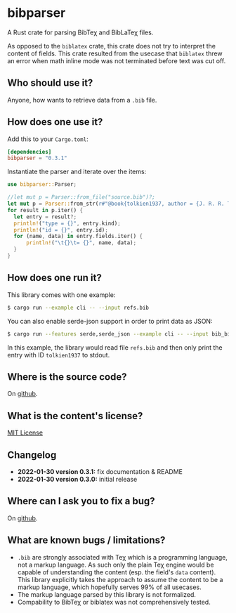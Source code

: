 # bibparser

A Rust crate for parsing BibTeχ and BibLaTeχ files.

As opposed to the `biblatex` crate, this crate does not try to interpret the content of fields.
This crate resulted from the usecase that `biblatex` threw an error when math inline mode was not terminated before text was cut off.

## Who should use it?

Anyone, how wants to retrieve data from a `.bib` file.

## How does one use it?

Add this to your `Cargo.toml`:
```toml
[dependencies]
bibparser = "0.3.1"
```

Instantiate the parser and iterate over the items:
```rust
use bibparser::Parser;

//let mut p = Parser::from_file("source.bib")?;
let mut p = Parser::from_str(r#"@book{tolkien1937, author = {J. R. R. Tolkien}}"#)?;
for result in p.iter() {
  let entry = result?;
  println!("type = {}", entry.kind);
  println!("id = {}", entry.id);
  for (name, data) in entry.fields.iter() {
      println!("\t{}\t= {}", name, data);
  }
}
```

## How does one run it?

This library comes with one example:

```bash
$ cargo run --example cli -- --input refs.bib
```

You can also enable serde-json support in order to print data as JSON:

```bash
$ cargo run --features serde,serde_json --example cli -- --input bib_biblatex.bib --json
```

In this example, the library would read file `refs.bib` and then only print the entry with ID `tolkien1937` to stdout.

## Where is the source code?

On [github](https://github.com/typho/bibparser).

## What is the content's license?

[MIT License](LICENSE.txt)

## Changelog

* **2022-01-30 version 0.3.1:** fix documentation & README
* **2022-01-30 version 0.3.0:** initial release

## Where can I ask you to fix a bug?

On [github](https://github.com/typho/bibparser/issues).

## What are known bugs / limitations?

- `.bib` are strongly associated with Teχ which is a programming language, not a markup language. As such only the plain Teχ engine would be capable of understanding the content (esp. the field's `data` content). This library explicitly takes the approach to assume the content to be a markup language, which hopefully serves 99% of all usecases.
- The markup language parsed by this library is not formalized.
- Compability to BibTeχ or biblatex was not comprehensively tested.
